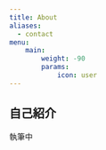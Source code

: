 ```yaml
---
title: About
aliases:
  - contact
menu:
    main: 
        weight: -90
        params:
            icon: user
---
```


## 自己紹介

執筆中